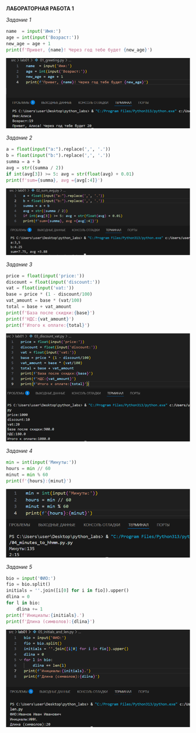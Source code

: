 **ЛАБОРАТОРНАЯ РАБОТА 1**

*Задание 1*
```python
name  = input('Имя:')
age = int(input('Возраст:'))
new_age = age + 1
print(f'Привет, {name}! Через год тебе будет {new_age}')
```
![img01](https://github.com/axasdel/python_labs/blob/main/src/images/img01.png)

*Задание 2*
```python
a = float(input("a:").replace(',', '.'))
b = float(input("b:").replace(',', '.'))
summa = a + b
avg = str((summa / 2))
if int(avg[3]) >= 5: avg = str(float(avg) + 0.01)
print(f'sum={summa}, avg ={avg[:4]}')
```
![img02](https://github.com/axasdel/python_labs/blob/main/src/images/img02.png)

*Задание 3*
```python
price = float(input('price:'))
discount = float(input('discount:'))
vat = float(input('vat:'))
base = price * (1 - discount/100)
vat_amount = base * (vat/100)
total = base + vat_amount
print(f'База после скидки:{base}')
print(f'НДС:{vat_amount}')
print(f'Итого к оплате:{total}')
```
![img03](https://github.com/axasdel/python_labs/blob/main/src/images/img03.png)

*Задание 4*
```python
min = int(input('Минуты:'))
hours = min // 60
minut = min % 60
print(f'{hours}:{minut}')
```
![img04](https://github.com/axasdel/python_labs/blob/main/src/images/img04.png)

*Задание 5*
```python
bio = input('ФИО:')
fio = bio.split()
initials = ''.join([i[0] for i in fio]).upper()
dlina = 0
for l in bio:
    dlina += 1
print(f'Инициалы:{initials}.')
print(f'Длина (символов):{dlina}')
```
![img05](https://github.com/axasdel/python_labs/blob/main/src/images/img05.png)
